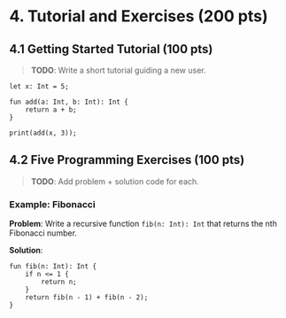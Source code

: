 # 4. Tutorial and Exercises (200 pts)

## 4.1 Getting Started Tutorial (100 pts)

> **TODO**: Write a short tutorial guiding a new user.

```superclean
let x: Int = 5;

fun add(a: Int, b: Int): Int {
    return a + b;
}

print(add(x, 3));
```

## 4.2 Five Programming Exercises (100 pts)

> **TODO**: Add problem + solution code for each.

### Example: Fibonacci

**Problem**: Write a recursive function `fib(n: Int): Int` that returns the nth Fibonacci number.

**Solution**:

```superclean
fun fib(n: Int): Int {
    if n <= 1 {
        return n;
    }
    return fib(n - 1) + fib(n - 2);
}
```
